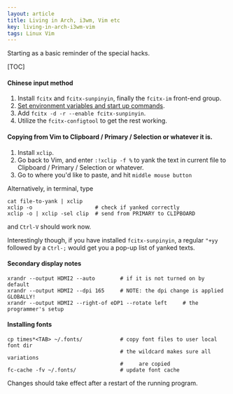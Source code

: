 ```yaml
---
layout: article
title: Living in Arch, i3wm, Vim etc
key: living-in-arch-i3wm-vim
tags: Linux Vim
---
```


Starting as a basic reminder of the special hacks.  

<!-- more -->

[TOC]

#### Chinese input method

1.  Install `fcitx` and `fcitx-sunpinyin`, finally the `fcitx-im` front-end group.
2.  [Set environment variables and start up commands](https://wiki.archlinux.org/index.php/Fcitx#Desktop_Environment).
3.  Add `fcitx -d -r --enable fcitx-sunpinyin`.
4.  Utilize the `fcitx-configtool` to get the rest working.


#### Copying from Vim to Clipboard / Primary / Selection or whatever it is.

1.  Install `xclip`.
2.  Go back to Vim, and enter `:!xclip -f %` to yank the text in current file
    to Clipboard / Primary / Selection or whatever.
3.  Go to where you'd like to paste, and hit `middle mouse button`

Alternatively, in terminal, type
```shell
cat file-to-yank | xclip
xclip -o                    # check if yanked correctly
xclip -o | xclip -sel clip  # send from PRIMARY to CLIPBOARD
```
and `Ctrl-V` should work now.  

Interestingly though, if you have installed `fcitx-sunpinyin`, a regular
`"+yy` followed by a `Ctrl-;` would get you a pop-up list of yanked texts.  


#### Secondary display notes

```shell
xrandr --output HDMI2 --auto        # if it is not turned on by default
xrandr --output HDMI2 --dpi 165     # NOTE: the dpi change is applied GLOBALLY!
xrandr --output HDMI2 --right-of eDP1 --rotate left     # the programmer's setup
```


#### Installing fonts

```shell
cp times*<TAB> ~/.fonts/            # copy font files to user local font dir
                                    # the wildcard makes sure all variations
                                    #     are copied
fc-cache -fv ~/.fonts/              # update font cache
```

Changes should take effect after a restart of the running program.  

